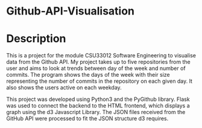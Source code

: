# Github-API-Visualisation

# Description
This is a project for the module CSU33012 Software Engineering to visualise data from the Github API.
My project takes up to five repositories from the user and aims to look at trends between day of the week and number of commits.
The program shows the days of the week with their size representing the number of commits in the repository on each given day. It also shows the users active on each weekday.

This project was developed using Python3 and the PyGithub library. Flask was used to connect the backend to the HTML frontend, which displays a graph using the d3 Javascript Library. The JSON files received from the GitHub API were processed to fit the JSON structure d3 requires.


